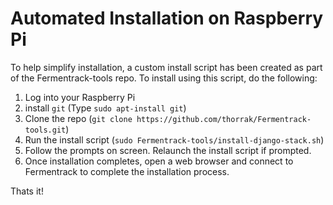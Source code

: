 # Automated Installation on Raspberry Pi

To help simplify installation, a custom install script has been created as part of the Fermentrack-tools repo. To install using this script, do the following:

1. Log into your Raspberry Pi
2. install `git` (Type `sudo apt-install git`)
3. Clone the repo (`git clone https://github.com/thorrak/Fermentrack-tools.git`)
4. Run the install script (`sudo Fermentrack-tools/install-django-stack.sh`)
5. Follow the prompts on screen. Relaunch the install script if prompted.
6. Once installation completes, open a web browser and connect to Fermentrack to complete the installation process.

Thats it!
